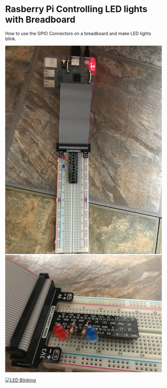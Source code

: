 # Rasberry Pi Controlling LED lights with Breadboard

How to use the GPIO Connectors on a breadboard and make LED lights blink.

![Rasberry PI Breadboard Connection](images/pi_breadboard.jpg?raw=true "Rasberry PI Breadboard Connection")
![LED Breadboard Connection](images/breadboard_connections_1.jpg?raw=true "LED Breadboard Connection")

[![LED Blinking](https://img.youtube.com/vi/eAZ-myLdWSg/0.jpg)](https://www.youtube.com/watch?v=eAZ-myLdWSg)
